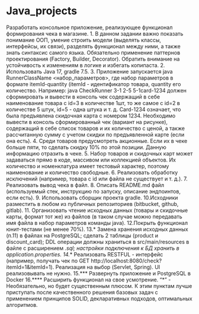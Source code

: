 # Java_projects
Разработать консольное приложение, реализующее функционал формирования чека в магазине. 1. В данном задании важно показать понимание ООП, умение строить модели (выделять классы, интерфейсы, их связи), разделять функционал между ними, а также знать синтаксис самого языка. Обязательно применение паттернов проектирования (Factory, Builder, Decorator). Обратить внимание на устойчивость к изменениям в логике и избегать копипаста. 2. Использовать Java 17, gradle 7.5. 3. Приложение запускается java RunnerClassName <набор_параметров>, где набор параметров в формате itemId-quantity (itemId - идентификатор товара, quantity его количество. Например: java CheckRunner 3-1 2-5 5-1card-1234 должен сформировать и вывести в консоль чек содержащий в себе наименование товара с id=3 в количестве 1шт, то же самое с id=2 в количестве 5 штук, id=5 - одна штука и т. д. Card-1234 означает, что была предъявлена скидочная карта с номером 1234. Необходимо вывести в консоль сформированный чек (вариант на рисунке), содержащий в себе список товаров и их количество с ценой, а также рассчитанную сумму с учетом скидки по предъявленной карте (если она есть). 4. Среди товаров предусмотреть акционные. Если их в чеке больше пяти, то сделать скидку 10% по этой позиции. Данную информацию отразить в чеке. 5. Набор товаров и скидочных карт может задаваться прямо в коде, массивом или коллекцией объектов. Их количество и номенклатура имеет тестовый характер, поэтому наименование и количество свободные. 6. Реализовать обработку исключений (например, товара с id или файла не существует  и т. д.). 7. Реализовать вывод чека в файл. 8. Описать README.md файл (используемый стек, инструкцию по запуску, описание эндпоинтов, если есть). 9. Использовать сборщик проекта gradle. 10.Исходники разместить в любом из публичных репозиториев (bitbucket, github, gitlab). 11. Организовать чтение исходных данных (товары и скидочные карты, формат тот же) из файлов (в таком случае можно передавать имя файла в набор параметров команды java). 12.Покрыть функционал юнит-тестами (не менее 70%). 13.* Замена хранения исходных данных (п.11) в файлах на PostgreSQL; сделать 2 таблицы (product и discount_card); DDL операции должны храниться в src/main/resources в файле с расширением *.sql; настройки подключения к БД хранить в application.properties. 14.** Реализовать RESTFUL - интерфейс (например, получать чек по GET http://localhost:8080/check?itemId=1&itemId=1). Реализация на выбор (Servlet, Spring). UI реализовывать не нужно.
15.*** Развернуть приложение и PostgreSQL в Docker 16.**** Расширить функционал на свое усмотрение.
“*” - Необязательно, но будет существенным плюсом. К этим пунктам лучше приступать после качественного решения базовых задач с применением принципов SOLID, декларативных подходов, оптимальных алгоритмов.
